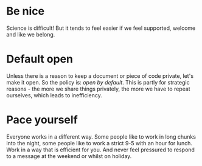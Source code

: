 # Be nice

Science is difficult! But it tends to feel easier if we feel supported, welcome and like we belong. 

# Default open

Unless there is a reason to keep a document or piece of code private, let's make it open. So the policy is: *open by default*. This is partly for strategic reasons - the more we share things privately, the more we have to repeat ourselves, which leads to inefficiency.

# Pace yourself

Everyone works in a different way. Some people like to work in long chunks into the night, some people like to work a strict 9-5 with an hour for lunch. Work in a way that is efficient for you. And never feel pressured to respond to a message at the weekend or whilst on holiday.
